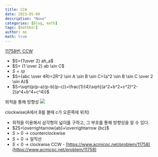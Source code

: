 ```yaml
---
title: CCW
date: 2023-05-09
description: "None"
categories: [Blog, math]
tags: [mathkor]
author: me
math: true
---
```



[11758번: CCW](https://www.acmicpc.net/problem/11758)

-   $S={1\over 2} ah_a$
-   $S= {1 \over 2} ab \sin C$
-   $S=rp$
-   $S={abc \over 4R}=2R^2 \sin A \sin B \sin C={a^2 \sin B \sin C \over 2 \sin A}$
-   $S=\sqrt{p(p-a)(p-b)(p-c)}=\frac{1}{4}\sqrt{(a^2+b^2+c^2)^2-2(a^4+b^4+c^4)}$

외적을 통해 방향성 
![](https://i.imgur.com/b71dMtx.png)


clockwise(A에서 B를 볼때 c가 오른쪽에 위치)

-   외적을 이용해서 삼각형의 넓이를 구하고, 그 부호를 통해 방향성을 알 수 있다.
-   $2S=\overrightarrow{ab}×\overrightarrow {bc}$
-   $S>0$ → counterclockwise
-   $S=0$ → 일직선
-   $S<0$ → clockwise CCW - [https://www.acmicpc.net/problem/11758](https://www.acmicpc.net/problem/11758)


